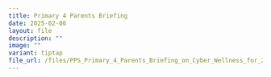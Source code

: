 ```yaml
---
title: Primary 4 Parents Briefing
date: 2025-02-06
layout: file
description: ""
image: ""
variant: tiptap
file_url: /files/PPS_Primary_4_Parents_Briefing_on_Cyber_Wellness_for_2025.pdf
---
```

